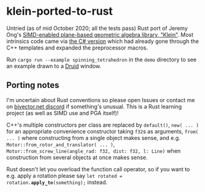 # klein-ported-to-rust
Untried (as of mid October 2020; all the tests pass) Rust port of Jeremy Ong's [SIMD-enabled plane-based geometric algebra library, "Klein"](https://www.jeremyong.com/klein/). Most intrinsics code came via [the C# version](https://github.com/Ziriax/KleinSharp) which had already gone through the C++ templates and expanded the preprocessor macros.

Run `cargo run --example spinning_tetrahedron` in the `demo` directory to see an example drawn to a [Druid](https://github.com/linebender/druid) window.

## Porting notes

I'm uncertain about Rust conventions so please open Issues or contact me on [bivector.net discord](https://discord.gg/vGY6pPk) if something's unusual. This is a Rust learning project (as well as SIMD use and PGA itself)!

C++'s multiple constructors per class are replaced by `default()`, `new( ... )` for an appropriate convenience constructor taking `f32`s as arguments, `from( ... )` where constructing from a single object makes sense, and e.g. `Motor::from_rotor_and_translator( ... )`, `Motor::from_screw_line(angle_rad: f32, dist: f32, l: Line)` when construction from several objects at once makes sense.

Rust doesn't let you overload the function call operator, so if you want to e.g. apply a rotation please say `let rotated = rotation.`**`apply_to`**`(something);` instead.

